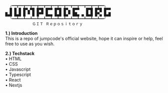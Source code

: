       ╭━━┳━━┳━━┳━━┳━━┳━━┳━━┳━━┳━━┳━━┳━━┳━━┳━━┳━━╮
      █ █ █ █▀▄▀█ █▀█ █▀▀ █▀█ █▀▄ █▀▀   █▀█ █▀█ █▀▀
    █▄█ █▄█ █ ▀ █ █▀▀ █▄▄ █▄█ █▄▀ ██▄ ▄ █▄█ █▀▄ █▄█
      ╰━━┻━━┻━━┻━━┻━━┻━━┻━━┻━━┻━━┻━━┻━━┻━━┻━━┻━━╯
                ＧＩＴ Ｒｅｐｏｓｉｔｏｒｙ

<b>1.) Introduction</b> </br>
    This is a repo of jumpcode's official website, hope it can inspire or help, feel free to use as you wish.

<b>2.) Techstack</b> </br>
    • HTML</br>
    • CSS</br>
    • Javascript</br>
    • Typescript</br>
    • React</br>
    • Nextjs</br>

